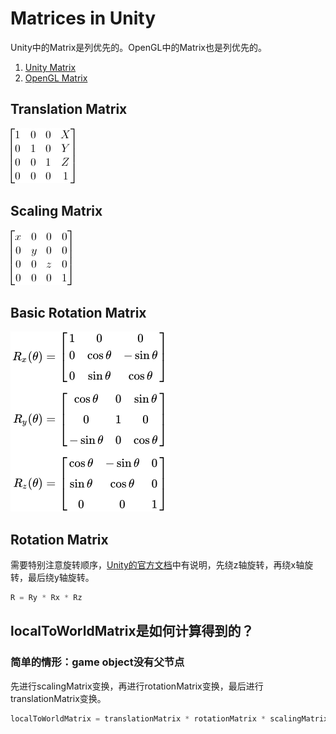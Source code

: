 # Matrices in Unity

Unity中的Matrix是列优先的。OpenGL中的Matrix也是列优先的。  
1. [Unity Matrix](https://docs.unity3d.com/ScriptReference/Matrix4x4.html)
2. [OpenGL Matrix](https://open.gl/transformations)

## Translation Matrix

![translation matrix](https://github.com/mpsoft2005/MyNotes/blob/master/Unity/Images/matrix/translation-matrix.png?raw=true)

## Scaling Matrix

![Scaling Matrix](https://github.com/mpsoft2005/MyNotes/blob/master/Unity/Images/matrix/scaling-matrix.png?raw=true)

## Basic Rotation Matrix

![Basic rotations](https://github.com/mpsoft2005/MyNotes/blob/master/Unity/Images/matrix/basic-rotation-matrices.png?raw=true)

## Rotation Matrix

需要特别注意旋转顺序，[Unity的官方文档](https://docs.unity3d.com/ScriptReference/Quaternion-eulerAngles.html)中有说明，先绕z轴旋转，再绕x轴旋转，最后绕y轴旋转。  

```C#
R = Ry * Rx * Rz  
```

## localToWorldMatrix是如何计算得到的？

### 简单的情形：game object没有父节点

先进行scalingMatrix变换，再进行rotationMatrix变换，最后进行translationMatrix变换。

```C#
localToWorldMatrix = translationMatrix * rotationMatrix * scalingMatrix
```
